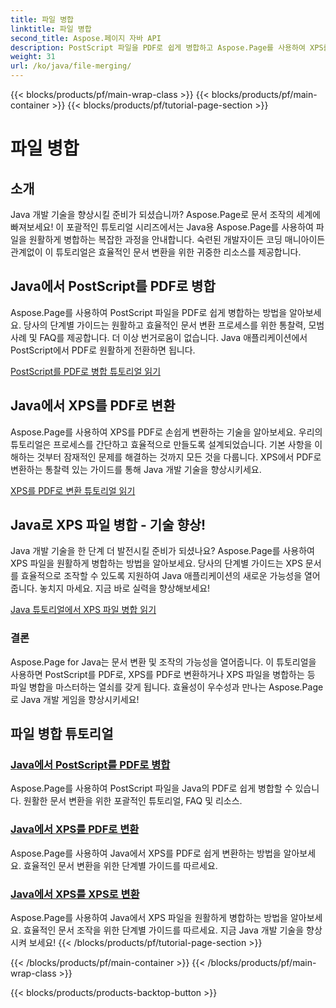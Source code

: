 ```yaml
---
title: 파일 병합
linktitle: 파일 병합
second_title: Aspose.페이지 자바 API
description: PostScript 파일을 PDF로 쉽게 병합하고 Aspose.Page를 사용하여 XPS를 PDF 또는 Java에서 XPS로 변환합니다. 원활한 문서 변환을 위한 단계별 튜토리얼을 따르세요.
weight: 31
url: /ko/java/file-merging/
---
```


{{< blocks/products/pf/main-wrap-class >}}
{{< blocks/products/pf/main-container >}}
{{< blocks/products/pf/tutorial-page-section >}}

# 파일 병합


## 소개

Java 개발 기술을 향상시킬 준비가 되셨습니까? Aspose.Page로 문서 조작의 세계에 빠져보세요! 이 포괄적인 튜토리얼 시리즈에서는 Java용 Aspose.Page를 사용하여 파일을 원활하게 병합하는 복잡한 과정을 안내합니다. 숙련된 개발자이든 코딩 매니아이든 관계없이 이 튜토리얼은 효율적인 문서 변환을 위한 귀중한 리소스를 제공합니다.

## Java에서 PostScript를 PDF로 병합

Aspose.Page를 사용하여 PostScript 파일을 PDF로 쉽게 병합하는 방법을 알아보세요. 당사의 단계별 가이드는 원활하고 효율적인 문서 변환 프로세스를 위한 통찰력, 모범 사례 및 FAQ를 제공합니다. 더 이상 번거로움이 없습니다. Java 애플리케이션에서 PostScript에서 PDF로 원활하게 전환하면 됩니다.

[PostScript를 PDF로 병합 튜토리얼 읽기](./postscript-to-pdf/)

## Java에서 XPS를 PDF로 변환

Aspose.Page를 사용하여 XPS를 PDF로 손쉽게 변환하는 기술을 알아보세요. 우리의 튜토리얼은 프로세스를 간단하고 효율적으로 만들도록 설계되었습니다. 기본 사항을 이해하는 것부터 잠재적인 문제를 해결하는 것까지 모든 것을 다룹니다. XPS에서 PDF로 변환하는 통찰력 있는 가이드를 통해 Java 개발 기술을 향상시키세요.

[XPS를 PDF로 변환 튜토리얼 읽기](./xps-to-pdf/)

## Java로 XPS 파일 병합 - 기술 향상!

Java 개발 기술을 한 단계 더 발전시킬 준비가 되셨나요? Aspose.Page를 사용하여 XPS 파일을 원활하게 병합하는 방법을 알아보세요. 당사의 단계별 가이드는 XPS 문서를 효율적으로 조작할 수 있도록 지원하여 Java 애플리케이션의 새로운 가능성을 열어줍니다. 놓치지 마세요. 지금 바로 실력을 향상해보세요!

[Java 튜토리얼에서 XPS 파일 병합 읽기](./xps-to-xps/)

### 결론

Aspose.Page for Java는 문서 변환 및 조작의 가능성을 열어줍니다. 이 튜토리얼을 사용하면 PostScript를 PDF로, XPS를 PDF로 변환하거나 XPS 파일을 병합하는 등 파일 병합을 마스터하는 열쇠를 갖게 됩니다. 효율성이 우수성과 만나는 Aspose.Page로 Java 개발 게임을 향상시키세요!
## 파일 병합 튜토리얼
### [Java에서 PostScript를 PDF로 병합](./postscript-to-pdf/)
Aspose.Page를 사용하여 PostScript 파일을 Java의 PDF로 쉽게 병합할 수 있습니다. 원활한 문서 변환을 위한 포괄적인 튜토리얼, FAQ 및 리소스.
### [Java에서 XPS를 PDF로 변환](./xps-to-pdf/)
Aspose.Page를 사용하여 Java에서 XPS를 PDF로 쉽게 변환하는 방법을 알아보세요. 효율적인 문서 변환을 위한 단계별 가이드를 따르세요.
### [Java에서 XPS를 XPS로 변환](./xps-to-xps/)
Aspose.Page를 사용하여 Java에서 XPS 파일을 원활하게 병합하는 방법을 알아보세요. 효율적인 문서 조작을 위한 단계별 가이드를 따르세요. 지금 Java 개발 기술을 향상시켜 보세요!
{{< /blocks/products/pf/tutorial-page-section >}}

{{< /blocks/products/pf/main-container >}}
{{< /blocks/products/pf/main-wrap-class >}}

{{< blocks/products/products-backtop-button >}}
